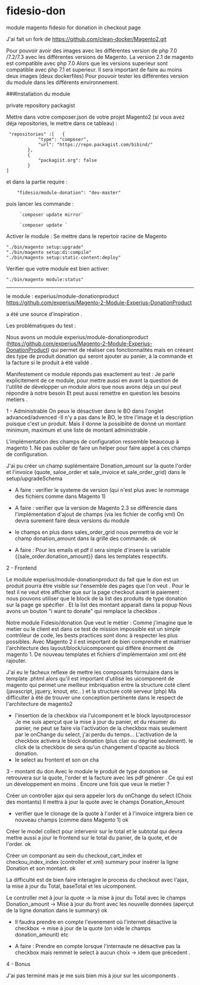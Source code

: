 # fidesio-don
module magento fidesio for donation in checkout page

J'ai fait un fork de 
https://github.com/clean-docker/Magento2.git 

Pour pouvoir avoir des images avec les différentes version de php 7.0 /7.2/7.3 avec les différentes versions 
de Magento. La version 2.1 de magento est compatible avec php 7.0
Alors que les versions superieur sont compatible avec php 7.1 et superieur.
Il sera important de faire au moins deux images (deux dockerfiles)
Pour pouvoir tester les différentes version du module dans les différents environnement.

###Installation du module

private repository packagist

Mettre dans votre composer.json de votre projet Magento2 (si vous avez déja repositories, le mettre dans ce tableau) :

     "repositories" :[   {
                "type": "composer",
                "url": "https://repo.packagist.com/bibind/"
            },
            {
                "packagist.org": false
            }  
    ]

et dans la partie require :

        "fidesio/module-donation": "dev-master"

puis lancer les commande :

         `composer update mirror`
         
         `composer update `

Activer le module :
Se mettre dans le repertoir racine de Magento


    "./bin/magento setup:upgrade"
    "./bin/magento setup:di:compile"
    "./bin/magento setup:static-content:deploy"


Verifier que votre module est bien activer:

    "./bin/magento module:status"

------------------
 
 le module :
    experius/module-donationproduct 
    https://github.com/experius/Magento-2-Module-Experius-DonationProduct
    
a été une source d'inspiration .


Les problématiques du test :

Nous avons un module experius/module-donationproduct (https://github.com/experius/Magento-2-Module-Experius-DonationProduct)
qui permet de réaliser ces fonctionnalités mais en créeant des type de produit donation qui seront ajouter au panier, à la commande et la facture si le produit à été validé .

Manifestement ce module réponds pas exactement au test :
Je parle explicitement de ce module, pour mettre aussi en avant la question 
de l'utilité de développer un module  alors que nous avons déja un qui peut répondre à notre besoin
Et peut aussi remettre en question les besoins metiers .


1 - Administrable
On peux le désactiver dans le BO dans l'onglet advanced/advenced
-Il n'y a pas dans le BO, le titre l'image et la description  puisque c'est un produit.
Mais il donne la possiblité de donné un montant minimum, maximum et une liste de montant administrable .

L'implémentation des champs de configuration ressemble beaucoup à magento 1.
Ne pas oublier de faire un helper pour faire appel à ces champs de configuration.


J'ai pu créer un champ suplémentaire Donation_amount sur la quote
l'order et l'invoice (quote, saloe_order et sale_invoice et sale_order_grid) dans le setup/upgradeSchema

- A faire : verifier le systeme de version (qui n'est plus avec le nommage des fichiers comme dans Magento 1)
- A faire : verifier que la version de Magento 2.3 se différencie dans l'implémentation d'ajout de champs (via les fichier de config xml) On devra surement faire deux versions du module
- le champs en plus dans sales_order_grid nous permettra de voir le champ donation_amount dans la grille des commande. ok

- A faire : Pour les emails et pdf il sera simple d'insere la variable {{sale_order.donation_amount}} dans les templates respectifs.   

2 - Frontend

Le module experius/module-donationproduct du fait que le don est un produit pourra être visible sur l'ensemble des pages que l'on veut .
Pour le test il ne veut etre afficher que sur la page checkout avant le paiement : nous pouvons utiliser que le block de la list des produits de type donation
sur la page ge spécifier .
Et la list des montant apparait dans la popup
Nous avons un bouton "i want to donate" qui remplace la checkbox .

Notre module Fidesio/donation
Que veut le métier :
Comme j'imagine que le metier ou le client est dans ce test de mission impossible
est un simple contrôleur de code, les bests practices sont donc à respecter les plus possibles.
Avec Magento 2 il est important de bien comprendre et maitriser 
l'architecture des layout/block/uicomponent qui différe énorment de magento 1.
De nouveau templates et fichiers d'implémentaion xml ont été rajouter. 

J'ai eu le facheux reflexe de mettre les composants formulaire dans le template .phtml
alors qu'il est important d'utilisé les uicomponent de magento
qui permet une meilleur imbriquation entre la structure coté client (javascript, jquery, knout, etc.. ) 
et la structure coté serveur  (php)
Ma difficulter à été de trouver une conception pertinente dans le respect de l'architecture de magento2

-  l'insertion de la checkbox via l'uicomponent et le block layoutprocessor
Je me suis aperçut que la mise à jour du panier, et du résumer du panier, ne peut se faire via
l'activation de la checkbox mais seulement par le onChange du select, j'ai perdu du temps...
L'activation de la checkbox activera le block donation (plus clair ou dégrisé seulement).
le click de la checkbox de sera qu'un changement d'opacité au block donation.
- le select au frontent et son on cha


3 - montant du don
Avec le module le produit de type donation se retrouvera sur la quote, l'order et la facture avec les pdf générer .
Ce qui est un développement en moins . Encore une fois que veux le metier ?

Créer un controller ajax qui sera appeler lors du onChange du select (Choix des montants)
Il mettra à jour la quote avec le champs Donation_Amount
- verifier que le clonage de la quote à l'order et à l'invoice intgrera bien ce nouveau champs (comme dans Magento 1) ok

Créer le model collect pour intervenir sur le total et le subtotal qui devra mettre aussi 
a jour le frontend sur le total du panier, de la quote, et de l'order. ok

Créer un componant au sein du checkout_cart_index et checkou_index_index (controller et xml) summary pour insérer
la ligne Donation et son montant. ok

La difficulté est de bien faire interagire le process du checkout avec l'ajax, la mise à jour du Total, baseTotal  et les uicomponent.



Le controller met à jour la quote -> la mise à jour du Total avec le champs Donation_amount
-> Mise à jour du front avec les nouvelle données (aperçut de la ligne donation dans le summary) ok

- Il faudra prendre en compte l'evenement où l'internet désactive la checkbox 
-> mise à jour de la quote (on vide le champs donation_amount) etc

- A faire : Prendre en compte lorsque l'internaute ne désactive pas la checkbox mais remmet le select
à aucun choix 
-> idem que précedent .

4 - Bonus

J'ai pas terminé mais je me suis bien mis à jour sur les uicomponents .
